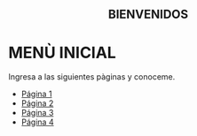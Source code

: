 ## <center>BIENVENIDOS</center>

# MENÙ INICIAL

Ingresa a las siguientes pàginas y conoceme.

- [Página 1](Untitled1.ipynb)
- [Página 2](Untitled2.ipynb)
- [Página 3](Untitled3.ipynb)
- [Página 4](Untitled4.ipynb)
